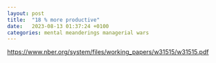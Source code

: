 ```yaml
---
layout: post
title:  "18 % more productive"
date:   2023-08-13 01:37:24 +0100
categories: mental meanderings managerial wars
---
```



https://www.nber.org/system/files/working_papers/w31515/w31515.pdf

